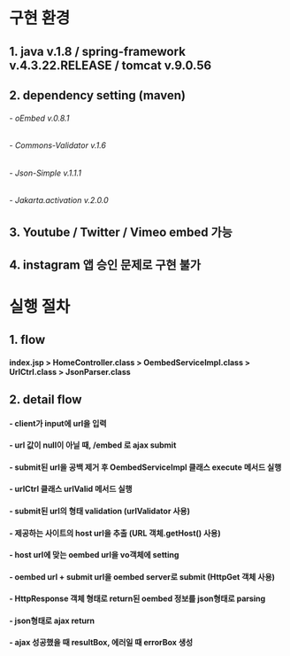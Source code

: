 # 구현 환경
## 1. java v.1.8 / spring-framework v.4.3.22.RELEASE / tomcat v.9.0.56
## 2. dependency setting (maven)
###### - oEmbed v.0.8.1
###### - Commons-Validator v.1.6
###### - Json-Simple v.1.1.1
###### - Jakarta.activation v.2.0.0

## 3. Youtube / Twitter / Vimeo embed 가능
## 4. instagram 앱 승인 문제로 구현 불가

# 실행 절차

## 1. flow
#### index.jsp > HomeController.class > OembedServiceImpl.class > UrlCtrl.class > JsonParser.class

## 2. detail flow
#### - client가 input에 url을 입력
#### - url 값이 null이 아닐 때, /embed 로 ajax submit
#### - submit된 url을 공백 제거 후 OembedServiceImpl 클래스 execute 메서드 실행
#### - urlCtrl 클래스 urlValid 메서드 실행
#### - submit된 url의 형태 validation (urlValidator 사용)
#### - 제공하는 사이트의 host url을 추출 (URL 객체.getHost() 사용)
#### - host url에 맞는 oembed url을 vo객체에 setting
#### - oembed url + submit url을 oembed server로 submit (HttpGet 객체 사용)
#### - HttpResponse 객체 형태로 return된 oembed 정보를 json형태로 parsing
#### - json형태로 ajax return
#### - ajax 성공했을 때 resultBox, 에러일 때 errorBox 생성
